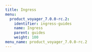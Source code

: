 ```yaml
---
title: Ingress
menu:
  product_voyager_7.0.0-rc.2:
    identifier: ingress-guides
    name: Ingress
    parent: guides
    weight: 100
menu_name: product_voyager_7.0.0-rc.2
---
```

